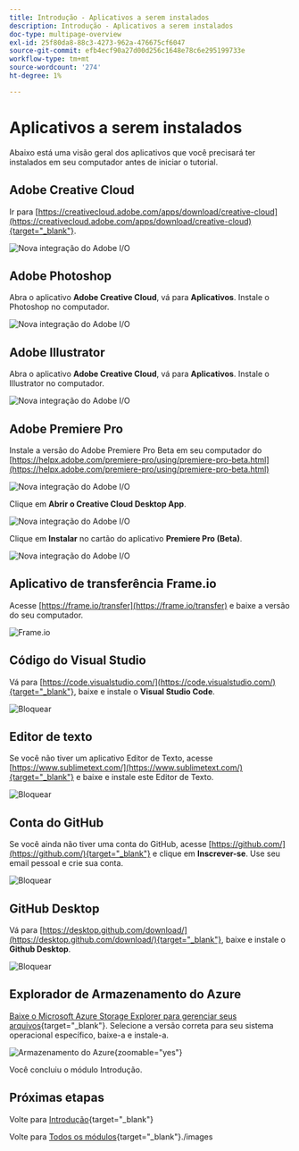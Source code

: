 ```yaml
---
title: Introdução - Aplicativos a serem instalados
description: Introdução - Aplicativos a serem instalados
doc-type: multipage-overview
exl-id: 25f80da8-88c3-4273-962a-476675cf6047
source-git-commit: efb4ecf90a27d00d256c1648e78c6e295199733e
workflow-type: tm+mt
source-wordcount: '274'
ht-degree: 1%

---
```


# Aplicativos a serem instalados

Abaixo está uma visão geral dos aplicativos que você precisará ter instalados em seu computador antes de iniciar o tutorial.

## Adobe Creative Cloud

Ir para [https://creativecloud.adobe.com/apps/download/creative-cloud](https://creativecloud.adobe.com/apps/download/creative-cloud){target="_blank"}.

![Nova integração do Adobe I/O](./images/cc.png)

## Adobe Photoshop

Abra o aplicativo **Adobe Creative Cloud**, vá para **Aplicativos**. Instale o Photoshop no computador.

![Nova integração do Adobe I/O](./images/psd.png)

## Adobe Illustrator

Abra o aplicativo **Adobe Creative Cloud**, vá para **Aplicativos**. Instale o Illustrator no computador.

![Nova integração do Adobe I/O](./images/psd.png)

## Adobe Premiere Pro

Instale a versão do Adobe Premiere Pro Beta em seu computador do [https://helpx.adobe.com/premiere-pro/using/premiere-pro-beta.html](https://helpx.adobe.com/premiere-pro/using/premiere-pro-beta.html)

![Nova integração do Adobe I/O](./images/prpro.png)

Clique em **Abrir o Creative Cloud Desktop App**.

![Nova integração do Adobe I/O](./images/prpro1.png)

Clique em **Instalar** no cartão do aplicativo **Premiere Pro (Beta)**.

![Nova integração do Adobe I/O](./images/prpro2.png)

## Aplicativo de transferência Frame.io

Acesse [https://frame.io/transfer](https://frame.io/transfer) e baixe a versão do seu computador.

![Frame.io](./images/frameio11.png)

## Código do Visual Studio

Vá para [https://code.visualstudio.com/](https://code.visualstudio.com/){target="_blank"}, baixe e instale o **Visual Studio Code**.

![Bloquear](./images/vsc1.png)

## Editor de texto

Se você não tiver um aplicativo Editor de Texto, acesse [https://www.sublimetext.com/](https://www.sublimetext.com/){target="_blank"} e baixe e instale este Editor de Texto.

![Bloquear](./images/text1.png)

## Conta do GitHub

Se você ainda não tiver uma conta do GitHub, acesse [https://github.com/](https://github.com/){target="_blank"} e clique em **Inscrever-se**. Use seu email pessoal e crie sua conta.

![Bloquear](./images/git.png)

## GitHub Desktop

Vá para [https://desktop.github.com/download/](https://desktop.github.com/download/){target="_blank"}, baixe e instale o **Github Desktop**.

![Bloquear](./images/block1.png)

## Explorador de Armazenamento do Azure

[Baixe o Microsoft Azure Storage Explorer para gerenciar seus arquivos](https://azure.microsoft.com/en-us/products/storage/storage-explorer#Download-4){target="_blank"}. Selecione a versão correta para seu sistema operacional específico, baixe-a e instale-a.

![Armazenamento do Azure](./images/az10.png){zoomable="yes"}

Você concluiu o módulo Introdução.

## Próximas etapas

Volte para [Introdução](./getting-started.md){target="_blank"}

Volte para [Todos os módulos](./../../../overview.md){target="_blank"}./images
